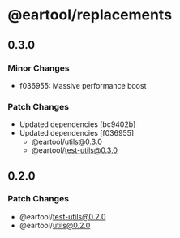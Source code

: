 # @eartool/replacements

## 0.3.0

### Minor Changes

- f036955: Massive performance boost

### Patch Changes

- Updated dependencies [bc9402b]
- Updated dependencies [f036955]
  - @eartool/utils@0.3.0
  - @eartool/test-utils@0.3.0

## 0.2.0

### Patch Changes

- @eartool/test-utils@0.2.0
- @eartool/utils@0.2.0

